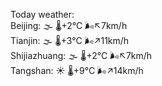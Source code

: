 Today weather:  
Beijing: 🌫  🌡️+2°C 🌬️↖7km/h  
Tianjin: 🌫  🌡️+3°C 🌬️↗11km/h  
Shijiazhuang: 🌫  🌡️+2°C 🌬️↖7km/h  
Tangshan: ☀️   🌡️+9°C 🌬️↗14km/h  
